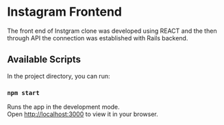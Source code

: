 # Instagram Frontend 

The front end of Instgram clone was developed using REACT and the then through API the connection was established with Rails backend.

## Available Scripts

In the project directory, you can run:

### `npm start`

Runs the app in the development mode.\
Open [http://localhost:3000](http://localhost:3000) to view it in your browser.

